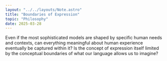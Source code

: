 ```yaml
---
layout: "../../layouts/Note.astro"
title: "Boundaries of Expression"
topic: "Philosophy"
date: 2025-03-28
---
```


Even if the most sophisticated models are shaped by specific human needs and contexts, can everything meaningful about human experience eventually be captured within it? Is the concept of expression itself limited by the conceptual boundaries of what our language allows us to imagine?
